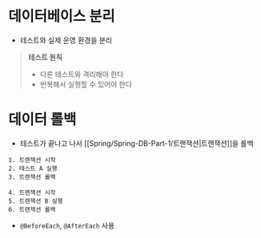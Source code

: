 # 데이터베이스 분리
- 테스트와 실제 운영 환경을 분리

> **테스트 원칙**
> - 다른 테스트와 격리해야 한다
> - 반복해서 실행할 수 있어야 한다
# 데이터 롤백
- 테스트가 끝나고 나서 [[Spring/Spring-DB-Part-1/트랜잭션|트랜잭션]]을 롤백
```
1. 트랜잭션 시작
2. 테스트 A 실행
3. 트랜잭션 롤백

4. 트랜잭션 시작
5. 트랜잭션 B 실행
6. 트랜잭션 롤백
```
- `@BeforeEach`, `@AfterEach` 사용


